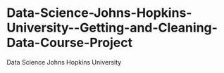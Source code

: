 # Data-Science-Johns-Hopkins-University--Getting-and-Cleaning-Data-Course-Project
Data Science Johns Hopkins University
